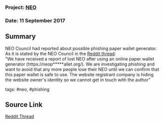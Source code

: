 ### Project: [NEO](../projects/neo.md)
### Date: 11 September 2017 
## Summary
  
NEO Council had reported about possible phishing paper wallet generator. As it is stated by the NEO Council in the [Reddit thread](https://www.reddit.com/r/NEO/comments/6zd2p1/possible_phishing_paper_wallet_generator_under/):  
"We have received a report of lost NEO after using an online paper wallet generator (https://neop*****allet.org/).
We are investigating phishing and want to avoid that any more people lose their NEO until we can confirm that this paper wallet is safe to use.
The website registrant company is hiding the website owner's identity so we cannot get in touch with the author"
  
tags: #neo, #phishing
## Source Link
[Reddit Thread](https://www.reddit.com/r/NEO/comments/6zd2p1/possible_phishing_paper_wallet_generator_under/) 
